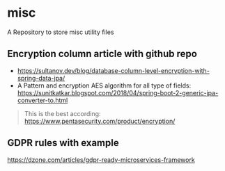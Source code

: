 # misc
A Repository to store misc utility files

## Encryption column article with github repo
* https://sultanov.dev/blog/database-column-level-encryption-with-spring-data-jpa/
* A Pattern and encryption AES algorithm for all type of fields: https://sunitkatkar.blogspot.com/2018/04/spring-boot-2-generic-jpa-converter-to.html

> This is the best according: https://www.pentasecurity.com/product/encryption/

## GDPR rules with example
https://dzone.com/articles/gdpr-ready-microservices-framework
